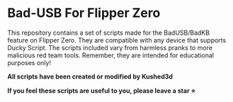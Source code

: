 # Bad-USB For Flipper Zero
This repository contains a set of scripts made for the BadUSB/BadKB feature on Flipper Zero. They are compatible with any device that supports Ducky Script. The scripts included vary from harmless pranks to more malicious red team tools. Remember, they are intended for educational purposes only!

**All scripts have been created or modified by Kushed3d**

**If you feel these scripts are useful to you, please leave a star ⭐**
